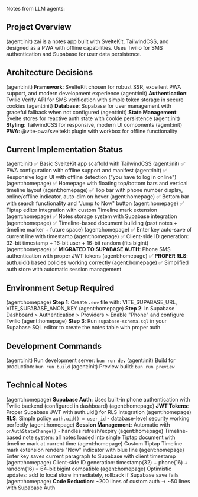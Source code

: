 Notes from LLM agents:

## Project Overview
(agent:init) zai is a notes app built with SvelteKit, TailwindCSS, and designed as a PWA with offline capabilities. Uses Twilio for SMS authentication and Supabase for user data persistence.

## Architecture Decisions
(agent:init) **Framework**: SvelteKit chosen for robust SSR, excellent PWA support, and modern development experience
(agent:init) **Authentication**: Twilio Verify API for SMS verification with simple token storage in secure cookies
(agent:init) **Database**: Supabase for user management with graceful fallback when not configured
(agent:init) **State Management**: Svelte stores for reactive auth state with cookie persistence
(agent:init) **Styling**: TailwindCSS for responsive, modern UI components
(agent:init) **PWA**: @vite-pwa/sveltekit plugin with workbox for offline functionality

## Current Implementation Status
(agent:init) ✅ Basic SvelteKit app scaffold with TailwindCSS
(agent:init) ✅ PWA configuration with offline support and manifest
(agent:init) ✅ Responsive login UI with offline detection ("you have to log in online")
(agent:homepage) ✅ Homepage with floating top/bottom bars and vertical timeline layout
(agent:homepage) ✅ Top bar with phone number display, online/offline indicator, auto-dim on hover
(agent:homepage) ✅ Bottom bar with search functionality and "Jump to Now" button
(agent:homepage) ✅ Tiptap editor integration with custom Timeline mark extension
(agent:homepage) ✅ Notes storage system with Supabase integration
(agent:homepage) ✅ Timeline-based document building (past notes + timeline marker + future space)
(agent:homepage) ✅ Enter key auto-save of current line with timestamp
(agent:homepage) ✅ Client-side ID generation: 32-bit timestamp + 16-bit user + 16-bit random (fits bigint)
(agent:homepage) ✅ **MIGRATED TO SUPABASE AUTH**: Phone SMS authentication with proper JWT tokens
(agent:homepage) ✅ **PROPER RLS**: auth.uid() based policies working correctly
(agent:homepage) ✅ Simplified auth store with automatic session management

## Environment Setup Required
(agent:homepage) **Step 1**: Create `.env` file with: VITE_SUPABASE_URL, VITE_SUPABASE_ANON_KEY
(agent:homepage) **Step 2**: In Supabase Dashboard > Authentication > Providers > Enable "Phone" and configure Twilio
(agent:homepage) **Step 3**: Run `supabase-schema.sql` in your Supabase SQL editor to create the notes table with proper auth

## Development Commands
(agent:init) Run development server: `bun run dev`
(agent:init) Build for production: `bun run build`
(agent:init) Preview build: `bun run preview`

## Technical Notes
(agent:homepage) **Supabase Auth**: Uses built-in phone authentication with Twilio backend (configured in dashboard)
(agent:homepage) **JWT Tokens**: Proper Supabase JWT with auth.uid() for RLS integration
(agent:homepage) **RLS**: Simple policy `auth.uid() = user_id` - database-level security working perfectly
(agent:homepage) **Session Management**: Automatic with `onAuthStateChange()` - handles refresh/expiry
(agent:homepage) Timeline-based note system: all notes loaded into single Tiptap document with timeline mark at current time
(agent:homepage) Custom Tiptap Timeline mark extension renders "Now" indicator with blue line
(agent:homepage) Enter key saves current paragraph to Supabase with client timestamp
(agent:homepage) Client-side ID generation: timestamp(32) + phone(16) + random(16) = 64-bit bigint compatible
(agent:homepage) Optimistic updates: add to local store immediately, rollback if Supabase save fails
(agent:homepage) **Code Reduction**: ~200 lines of custom auth → ~50 lines with Supabase Auth
